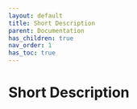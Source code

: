 ```yaml
---
layout: default
title: Short Description
parent: Documentation
has_children: true
nav_order: 1
has_toc: true
---
```

# Short Description

